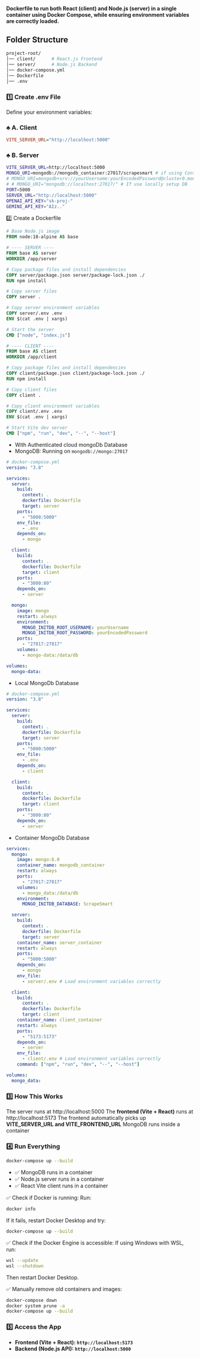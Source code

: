 #### Dockerfile to run both React (client) and Node.js (server) in a single container using Docker Compose, while ensuring environment variables are correctly loaded.

## Folder Structure

```BASH
project-root/
│── client/      # React.js Frontend
│── server/      # Node.js Backend
│── docker-compose.yml
│── Dockerfile
│── .env
```

### 1️⃣ Create .env File

Define your environment variables:

### :clubs: A. Client

```ini
VITE_SERVER_URL="http://localhost:5000"
```

### :clubs: B. Server

```sh
VITE_SERVER_URL=http://localhost:5000
MONGO_URI=mongodb://mongodb_container:27017/scrapesmart # if using Container image
# MONGO_URI=mongodb+srv://yourUsername:yourEncodedPassword@cluster0.mongodb.net/yourDatabase # if using cloud Db
# # MONGO_URI="mongodb://localhost:27017/" # If use locally setup DB
PORT=5000
SERVER_URL="http://localhost:5000"
OPENAI_API_KEY="sk-proj-"
GEMINI_API_KEY="AIz.."

```

2️⃣ Create a Dockerfile

```Dockerfile
# Base Node.js image
FROM node:18-alpine AS base

# ---- SERVER ----
FROM base AS server
WORKDIR /app/server

# Copy package files and install dependencies
COPY server/package.json server/package-lock.json ./
RUN npm install

# Copy server files
COPY server .

# Copy server environment variables
COPY server/.env .env
ENV $(cat .env | xargs)

# Start the server
CMD ["node", "index.js"]

# ---- CLIENT ----
FROM base AS client
WORKDIR /app/client

# Copy package files and install dependencies
COPY client/package.json client/package-lock.json ./
RUN npm install

# Copy client files
COPY client .

# Copy client environment variables
COPY client/.env .env
ENV $(cat .env | xargs)

# Start Vite dev server
CMD ["npm", "run", "dev", "--", "--host"]

```

- With Authenticated cloud mongoDb Database
- MongoDB: Running on `mongodb://mongo:27017`

```yml
# docker-compose.yml
version: "3.8"

services:
  server:
    build:
      context: .
      dockerfile: Dockerfile
      target: server
    ports:
      - "5000:5000"
    env_file:
      - .env
    depends_on:
      - mongo

  client:
    build:
      context: .
      dockerfile: Dockerfile
      target: client
    ports:
      - "3000:80"
    depends_on:
      - server

  mongo:
    image: mongo
    restart: always
    environment:
      MONGO_INITDB_ROOT_USERNAME: yourUsername
      MONGO_INITDB_ROOT_PASSWORD: yourEncodedPassword
    ports:
      - "27017:27017"
    volumes:
      - mongo-data:/data/db

volumes:
  mongo-data:
```

- Local MongoDb Database

```yml
# docker-compose.yml
version: "3.8"

services:
  server:
    build:
      context: .
      dockerfile: Dockerfile
      target: server
    ports:
      - "5000:5000"
    env_file:
      - .env
    depends_on:
      - client

  client:
    build:
      context: .
      dockerfile: Dockerfile
      target: client
    ports:
      - "3000:80"
    depends_on:
      - server
```

- Container MongoDb Database

```yml
services:
  mongo:
    image: mongo:6.0
    container_name: mongodb_container
    restart: always
    ports:
      - "27017:27017"
    volumes:
      - mongo_data:/data/db
    environment:
      MONGO_INITDB_DATABASE: ScrapeSmart

  server:
    build:
      context: .
      dockerfile: Dockerfile
      target: server
    container_name: server_container
    restart: always
    ports:
      - "5000:5000"
    depends_on:
      - mongo
    env_file:
      - server/.env # Load environment variables correctly

  client:
    build:
      context: .
      dockerfile: Dockerfile
      target: client
    container_name: client_container
    restart: always
    ports:
      - "5173:5173"
    depends_on:
      - server
    env_file:
      - client/.env # Load environment variables correctly
    command: ["npm", "run", "dev", "--", "--host"]

volumes:
  mongo_data:
```

### 3️⃣ How This Works

The server runs at http://localhost:5000
The **frontend (Vite + React)** runs at http://localhost:5173
The frontend automatically picks up **VITE_SERVER_URL and VITE_FRONTEND_URL**
MongoDB runs inside a container

### 4️⃣ Run Everything

```sh
docker-compose up --build
```

- ✅ MongoDB runs in a container
- ✅ Node.js server runs in a container
- ✅ React Vite client runs in a container

✅ Check if Docker is running:
Run:

```sh
docker info
```

If it fails, restart Docker Desktop and try:

```sh
docker-compose up --build
```

✅ Check if the Docker Engine is accessible:
If using Windows with WSL, run:

```sh
wsl --update
wsl --shutdown
```

Then restart Docker Desktop.

✅ Manually remove old containers and images:

```sh
docker-compose down
docker system prune -a
docker-compose up --build
```

### 5️⃣ Access the App

- **Frontend (Vite + React): `http://localhost:5173`**
- **Backend (Node.js API): `http://localhost:5000`**
